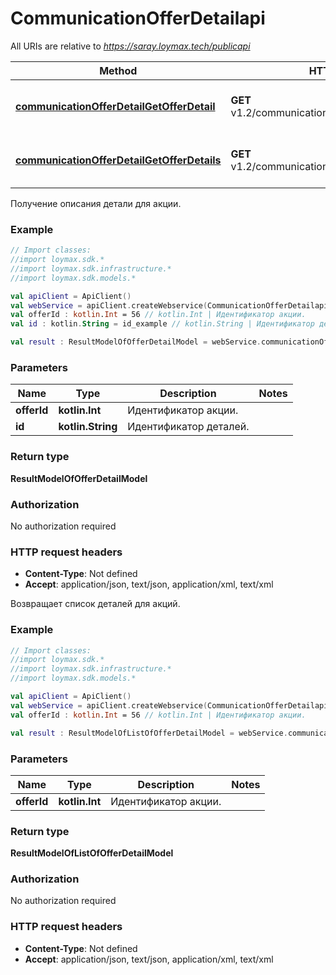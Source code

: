 # CommunicationOfferDetailapi

All URIs are relative to *https://saray.loymax.tech/publicapi*

Method | HTTP request | Description
------------- | ------------- | -------------
[**communicationOfferDetailGetOfferDetail**](CommunicationOfferDetailapi.md#communicationOfferDetailGetOfferDetail) | **GET** v1.2/communicationOffers/{offerId}/details/{id} | Получение описания детали для акции.
[**communicationOfferDetailGetOfferDetails**](CommunicationOfferDetailapi.md#communicationOfferDetailGetOfferDetails) | **GET** v1.2/communicationOffers/{offerId}/details | Возвращает список деталей для акций.



Получение описания детали для акции.

### Example
```kotlin
// Import classes:
//import loymax.sdk.*
//import loymax.sdk.infrastructure.*
//import loymax.sdk.models.*

val apiClient = ApiClient()
val webService = apiClient.createWebservice(CommunicationOfferDetailapi::class.java)
val offerId : kotlin.Int = 56 // kotlin.Int | Идентификатор акции.
val id : kotlin.String = id_example // kotlin.String | Идентификатор деталей.

val result : ResultModelOfOfferDetailModel = webService.communicationOfferDetailGetOfferDetail(offerId, id)
```

### Parameters

Name | Type | Description  | Notes
------------- | ------------- | ------------- | -------------
 **offerId** | **kotlin.Int**| Идентификатор акции. |
 **id** | **kotlin.String**| Идентификатор деталей. |

### Return type

**ResultModelOfOfferDetailModel**

### Authorization

No authorization required

### HTTP request headers

 - **Content-Type**: Not defined
 - **Accept**: application/json, text/json, application/xml, text/xml


Возвращает список деталей для акций.

### Example
```kotlin
// Import classes:
//import loymax.sdk.*
//import loymax.sdk.infrastructure.*
//import loymax.sdk.models.*

val apiClient = ApiClient()
val webService = apiClient.createWebservice(CommunicationOfferDetailapi::class.java)
val offerId : kotlin.Int = 56 // kotlin.Int | Идентификатор акции.

val result : ResultModelOfListOfOfferDetailModel = webService.communicationOfferDetailGetOfferDetails(offerId)
```

### Parameters

Name | Type | Description  | Notes
------------- | ------------- | ------------- | -------------
 **offerId** | **kotlin.Int**| Идентификатор акции. |

### Return type

**ResultModelOfListOfOfferDetailModel**

### Authorization

No authorization required

### HTTP request headers

 - **Content-Type**: Not defined
 - **Accept**: application/json, text/json, application/xml, text/xml

